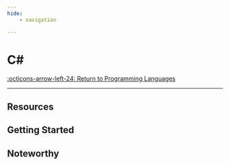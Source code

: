 ```yaml
---
hide:
    - navigation

---
```


# C#

[:octicons-arrow-left-24: Return to Programming Languages](/Knowledge-Notebook/Programming-Languages/)

---

## Resources

## Getting Started

## Noteworthy